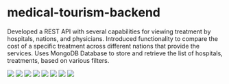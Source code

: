 # medical-tourism-backend
Developed a REST API with several capabilities for viewing treatment by hospitals, nations, and physicians. Introduced functionality to compare the cost of a specific treatment across different nations that provide the services. Uses MongoDB Database to store and retrieve the list of hospitals, treatments, based on various filters.

<img src="https://github.com/Minekar-Rajat/medical-tourism/blob/main/medicaltourism-screenshots/home.png"  />
<img src="https://github.com/Minekar-Rajat/medical-tourism/blob/main/medicaltourism-screenshots/compare.png"  />
<img src="https://github.com/Minekar-Rajat/medical-tourism/blob/main/medicaltourism-screenshots/destination.png"  />
<img src="https://github.com/Minekar-Rajat/medical-tourism/blob/main/medicaltourism-screenshots/country.png"  />
<img src="https://github.com/Minekar-Rajat/medical-tourism/blob/main/medicaltourism-screenshots/centers.png"  />
<img src="https://github.com/Minekar-Rajat/medical-tourism/blob/main/medicaltourism-screenshots/hospital.png"  />
<img src="https://github.com/Minekar-Rajat/medical-tourism/blob/main/medicaltourism-screenshots/treatments.png"  />
<img src="https://github.com/Minekar-Rajat/medical-tourism/blob/main/medicaltourism-screenshots/treatment.png"  />
